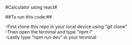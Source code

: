 #Calculator using react#

##To run this code:##

-First clone this repo in your local device using "git clone"<br>
-Then open the terminal and type "npm i"<br>
-Lastly type "npm run dev" in your terminal<br>

